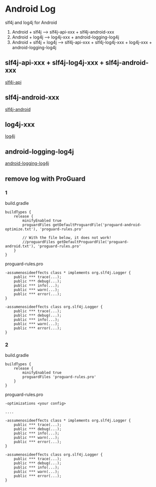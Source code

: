 # Android Log

slf4j and log4j for Android

1. Android + slf4j --> slf4j-api-xxx + slf4j-android-xxx
2. Android + log4j --> log4j-xxx + android-logging-log4j
3. Android + slf4j + log4j --> slf4j-api-xxx + slf4j-log4j-xxx + log4j-xxx + android-logging-log4j

## slf4j-api-xxx + slf4j-log4j-xxx + slf4j-android-xxx

[slf4j-api](http://www.slf4j.org/download.html)

## slf4j-android-xxx

[slf4j-android](http://www.slf4j.org/android/)

## log4j-xxx

[log4j](http://logging.apache.org/log4j/1.2/download.html)

## android-logging-log4j

[android-logging-log4j](https://github.com/eetac/android-logging-log4j)

## remove log with ProGuard

### 1

build.gradle

    buildTypes {
        release {
            minifyEnabled true
            proguardFiles getDefaultProguardFile('proguard-android-optimize.txt'), 'proguard-rules.pro'
    
            // With the file below, it does not work!
            //proguardFiles getDefaultProguardFile('proguard-android.txt'), 'proguard-rules.pro'
        }
    }
    
proguard-rules.pro    

    -assumenosideeffects class * implements org.slf4j.Logger {
        public *** trace(...);
        public *** debug(...);
        public *** info(...);
        public *** warn(...);
        public *** error(...);
    }
    
    -assumenosideeffects class org.slf4j.Logger {
        public *** trace(...);
        public *** debug(...);
        public *** info(...);
        public *** warn(...);
        public *** error(...);
    }
    
### 2

build.gradle

    buildTypes {
        release {
            minifyEnabled true
            proguardFiles 'proguard-rules.pro'
        }
    }
    
proguard-rules.pro    
    
    -optimizations <your config>
    
    ....
        
    -assumenosideeffects class * implements org.slf4j.Logger {
        public *** trace(...);
        public *** debug(...);
        public *** info(...);
        public *** warn(...);
        public *** error(...);
    }
    
    -assumenosideeffects class org.slf4j.Logger {
        public *** trace(...);
        public *** debug(...);
        public *** info(...);
        public *** warn(...);
        public *** error(...);
    }